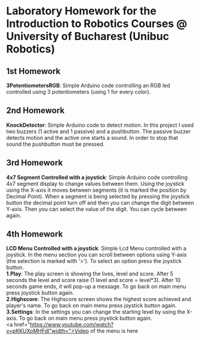 # **Laboratory Homework for the Introduction to Robotics Courses @ University of Bucharest (Unibuc Robotics)**
## **1st Homework**
**3PotentiometersRGB**: Simple Arduino code controlling an RGB led controlled using 3 potentiometers (using 1 for every color). <br />

## **2nd Homework**
**KnockDetector**: Simple Arduino code to detect motion. In this project I used two buzzers (1 active and 1 passive) and a pushbutton. The passive buzzer detects motion and the active one starts a sound. In order to stop that sound the pushbutton must be pressed.

## **3rd Homework**
**4x7 Segment Controlled with a joystick**: Simple Arduino code controlling 4x7 segment display to change values between them. Using the joystick using the X-axis it moves between segments (it is marked the position by Decimal Point). When a segment is being selected by pressing the joystick button the decimal point turn off and then you can change the digit between Y-axis. Then you can select the value of the digit. You can cycle between again.

## **4th Homework**
**LCD Menu Controlled with a joystick**: Simple Lcd Menu controlled with a joystick. In the menu section you can scroll between options using Y-axis (the selection is marked with '>'). To select an option press the joystick button. <br>
  **1.Play**: The play screen is showing the lives, level and score. After 5 seconds the level and score raise (1 level and score = level*3). After 10 seconds game ends, it will pop-up a message. To go back on main menu press joystick button again.<br>
  **2.Highscore**: The Highscore screen shows the highest score achieved and player's name. To go back on main menu press joystick button again.<br>
  **3.Settings**: In the settings you can change the starting level by using the X-axis. To go back on main menu press joystick button again.<br>
   <a href="https://www.youtube.com/watch?v=pKKUXoMHFdI"width=">Video of the menu is here</a>
